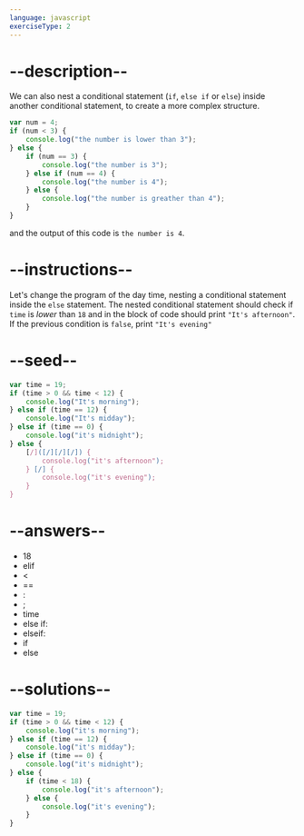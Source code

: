 ```yaml
---
language: javascript
exerciseType: 2
---
```


# --description--

We can also nest a conditional statement (`if`, `else if` or `else`) inside another conditional statement, to create a more complex structure.
```javascript
var num = 4;
if (num < 3) {
	console.log("the number is lower than 3");
} else {
	if (num == 3) {
		console.log("the number is 3");
	} else if (num == 4) {
		console.log("the number is 4");
	} else {
		console.log("the number is greather than 4");
	}
}
```
and the output of this code is `the number is 4`.

# --instructions--

Let's change the program of the day time, nesting a conditional statement inside the `else` statement.
The nested conditional statement should check if `time` is *lower* than `18` and in the block of code should print `"It's afternoon"`.
If the previous condition is `false`, print `"It's evening"`

# --seed--

```javascript
var time = 19;
if (time > 0 && time < 12) {
    console.log("It's morning");
} else if (time == 12) {
    console.log("It's midday");
} else if (time == 0) {
    console.log("it's midnight");
} else {
    [/]([/][/][/]) {
        console.log("it's afternoon");
    } [/] {
        console.log("it's evening");
    }
}
```

# --answers--

- 18
- elif 
-  < 
-  == 
- :
- ;
- time
- else if:
- elseif:
- if 
- else

# --solutions--

```javascript
var time = 19;
if (time > 0 && time < 12) {
    console.log("it's morning");
} else if (time == 12) {
    console.log("it's midday");
} else if (time == 0) {
    console.log("it's midnight");
} else {
    if (time < 18) {
        console.log("it's afternoon");
    } else {
        console.log("it's evening");
    }
}
```
